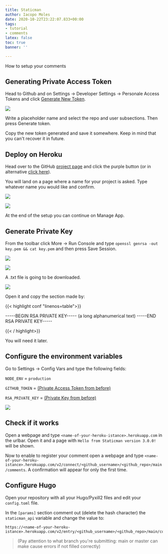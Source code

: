 ```yaml
---
title: Staticman
author: Iacopo Moles
date: 2020-10-22T23:22:07.833+00:00
tags:
- tutorial
- comments
latex: false
toc: true
banner: ''

---
```

How to setup your comments

<!--more-->

## Generating Private Access Token

Head to Github and on Settings -> Developer Settings -> Personale Access Tokens and click [Generate New Token](https://github.com/settings/tokens/new).

![](/uploads/screencapture-github-settings-tokens-new-2020-10-23-14_00_59.png)

Write a placeholder name and select the repo and user subsections. Then press Generate token.

Copy the new token generated and save it somewhere. Keep in mind that you can't recover it in future.

## Deploy on Heroku

Head over to the GitHub [project page](https://github.com/eduardoboucas/staticman/) and click the purple button (or in alternative [click here](https://dashboard.heroku.com/new?button-url=https%3A%2F%2Fgithub.com%2Feduardoboucas%2Fstaticman&template=https%3A%2F%2Fgithub.com%2Feduardoboucas%2Fstaticman)).

You will land on a page where a name for your project is asked. Type whatever name you would like and confirm.

![](/uploads/heroku-landing.png)

![](/uploads/building.png)

At the end of the setup you can continue on Manage App.

## Generate Private Key

From the toolbar click More -> Run Console and type `openssl genrsa -out key.pem && cat key.pem` and then press Save Session.

![](/uploads/command-pem.png)

![](/uploads/save-session.png)

A .txt file is going to be downloaded. 

![](/uploads/txt.png)

Open it and copy the section made by:

{{< highlight conf "linenos=table">}}

-----BEGIN RSA PRIVATE KEY-----
(a long alphanumerical text)
-----END RSA PRIVATE KEY-----

{{< / highlight>}}

You will need it later.

## Configure the environment variables

Go to Settings -> Config Vars and type the following fields:

`NODE_ENV` = `production`

`GITHUB_TOKEN` = [(Private Access Token from before)](#deploy-on-heroku)

`RSA_PRIVATE_KEY` = [(Private Key from before)](#generate-private-key)

![](/uploads/config-vars.png)

## Check if it works

Open a webpage and type `<name-of-your-heroku-istance>.herokuapp.com` in the urlbar. Open it and a page with `Hello from Staticman version 3.0.0!` will be shown.

Now to enable to register your comment open a webpage and type ```<name-of-your-heroku-istance>.herokuapp.com/v2/connect/<github_username>/<github_repo>/main/comments```. A confirmation will appear for only the first time.

## Configure Hugo

Open your repository with all your Hugo/Pyxill2 files and edit your `config.toml` file.

In the `[params]` section comment out (delete the hash character) the `staticman_api` variable and change the value to:

```http
https://<name-of-your-heroku-istance>.herokuapp.com/v2/entry/<github_username>/<github_repo>/main/comments
```

> (Pay attention to what branch you're submitting: main or master can make cause errors if not filled correctly)

